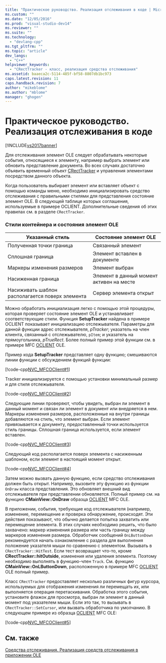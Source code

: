 ```yaml
---
title: "Практическое руководство. Реализация отслеживания в коде | Microsoft Docs"
ms.custom: ""
ms.date: "12/05/2016"
ms.prod: "visual-studio-dev14"
ms.reviewer: ""
ms.suite: ""
ms.technology: 
  - "devlang-cpp"
ms.tgt_pltfrm: ""
ms.topic: "article"
dev_langs: 
  - "C++"
helpviewer_keywords: 
  - "CRectTracker - класс, реализация средства отслеживания"
ms.assetid: baaeca2c-5114-485f-bf58-8807db1bc973
caps.latest.revision: 11
caps.handback.revision: 7
author: "mikeblome"
ms.author: "mblome"
manager: "ghogen"
---
```

# Практическое руководство. Реализация отслеживания в коде
[!INCLUDE[vs2017banner](../assembler/inline/includes/vs2017banner.md)]

Для отслеживания элемент OLE следует обрабатывать некоторые события, относящиеся к элементу, например выбрать элемент или обновить представление документа.  Во всех случаях достаточно объявить временный объект [CRectTracker](../mfc/reference/crecttracker-class.md) и управления элементами посредством данного объекта.  
  
 Когда пользователь выбирает элемент или вставляет объект с помощью команды меню, необходимо инициализировать средство отслеживания с правильными стилями для представления состояние элемент OLE.  В следующей таблице которых соглашения, используемые в примере OCLIENT.  Дополнительные сведения об этих правилах см. в разделе `CRectTracker`.  
  
### Стили контейнера и состояния элемент OLE  
  
|Указанный стиль|Состояние элемент OLE|  
|---------------------|---------------------------|  
|Полученная точки граница|Связанный элемент|  
|Сплошная граница|Элемент вставлен в документе|  
|Маркеры изменения размеров|Элемент выбран|  
|Насиженная граница|Элемент в данный момент активен на месте|  
|Насиживать шаблон располагается поверх элемента|Сервер элемента открыт|  
  
 Можно обработать инициализация легко с помощью этой процедуры, которая проверяет состояние элемент OLE и устанавливает соответствующие стили.  Функция **SetupTracker** найдена в примере OCLIENT показывает инициализацию отслежывателя.  Параметры для данной функции адрес отслежывателя, *pTracker*; указатель на член клиента, связанный с отслежывателю, `pItem`; и указатель на прямоугольника, *pTrueRect*.  Более полный пример этой функции см. в примере MFC [OCLIENT](../top/visual-cpp-samples.md) OLE.  
  
 Пример кода **SetupTracker** представляет одну функцию; смешиваются линии функции с обсуждением функций функции:  
  
 [!code-cpp[NVC_MFCOClient#1](../mfc/codesnippet/CPP/how-to-implement-tracking-in-your-code_1.cpp)]  
  
 Tracker инициализируется с помощью установки минимальный размер и для стиля отслежывателя.  
  
 [!code-cpp[NVC_MFCOClient#2](../mfc/codesnippet/CPP/how-to-implement-tracking-in-your-code_2.cpp)]  
  
 Следующие линии проверяют, чтобы увидеть, выбран ли элемент в данный момент и связан ли элемент в документ или внедряется в нем.  Маркеры изменения размеров, расположенные на внутри границы добавляются на стиль, что элемент выбран.  Если элемент привязывается к документу, предоставленный точки используется стиль границы.  Сплошная граница используется, если элемент вставлен.  
  
 [!code-cpp[NVC_MFCOClient#3](../mfc/codesnippet/CPP/how-to-implement-tracking-in-your-code_3.cpp)]  
  
 Следующий код располагается поверх элемента с насиженным шаблоном, если элемент в настоящий момент открыт.  
  
 [!code-cpp[NVC_MFCOClient#4](../mfc/codesnippet/CPP/how-to-implement-tracking-in-your-code_4.cpp)]  
  
 Затем можно вызвать данную функцию, если средство отслеживания должен быть открыт.  Например, вызовите эту функцию из функции `OnDraw` класса представления.  Это обновляет внешний вид отслежывателя при представлении обновляется.  Полный пример см. на функцию **CMainView::OnDraw** образца [OCLIENT](../top/visual-cpp-samples.md) MFC OLE.  
  
 В приложении, события, требующие код отслежывателя \(например, изменение, перемещение и проверка обнаружение, происходят.  Эти действия показывают, что обычно делается попытка захватить или перемещение элемента.  В этих случаях необходимо решить, что было захвачено: маркер изменения размера или часть границу между маркеров изменения размера.  Обработчик сообщений `OnLButtonDown` рекомендуется начать ознакомление с раздела для выполнения положение указателя мыши по сравнению с элементом.  Вызывать в `CRectTracker::HitTest`.  Если тест возвращает что\-то, кроме **CRectTracker::hitOutside**, изменения или удаления элемента.  Поэтому необходимо выполнять в функцию\-член `Track`.  См. функцию **CMainView::OnLButtonDown**, расположенную в примере MFC [OCLIENT](../top/visual-cpp-samples.md) OLE полный пример.  
  
 Класс `CRectTracker` предоставляет несколько различных фигур курсора, используемых для отображения изменения ли перемещать их, или выполняется операция перетаскивания.  Обработка этого события, установите флажок для просмотра, выбран ли элемент в данный момент под указателем мыши.  Если это так, то вызывать в `CRectTracker::SetCursor`, или вызвать обработчика по умолчанию.  В следующем примере из образца [OCLIENT](../top/visual-cpp-samples.md) MFC OLE:  
  
 [!code-cpp[NVC_MFCOClient#5](../mfc/codesnippet/CPP/how-to-implement-tracking-in-your-code_5.cpp)]  
  
## См. также  
 [Средства отслеживания. Реализация средств отслеживания в приложении OLE](../mfc/trackers-implementing-trackers-in-your-ole-application.md)